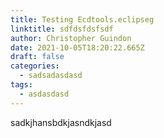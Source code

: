 ```yaml
---
title: Testing Ecdtools.eclipseg
linktitle: sdfdsfdsfsdf
author: Christopher Guindon
date: 2021-10-05T18:20:22.665Z
draft: false
categories:
  - sadsadasdasd
tags:
  - asdasdasd
---
```

sadkjhansbdkjasndkjasd